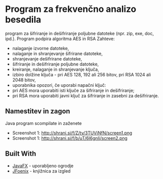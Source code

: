 
# Program za frekvenčno analizo besedila

program za šifriranje in dešifriranje poljubne datoteke (npr. zip, exe, doc, ipd.). Program podpira algoritma AES in RSA
Zahteve:
* nalaganje izvorne datoteke,
* nalaganje in shranjevanje šifrirane datoteke,
* shranjevanje dešifrirane datoteke,
* šifriranje in dešifriranje poljubne datoteke,
* kreiranje, nalaganje in shranjevanje ključa,
* izbiro dolžine ključa - pri AES 128, 192 ali 256 bitov, pri RSA 1024 ali 2048 bitov,
* uporabnika opozori, če uporabi napačni ključ:
* pri AES mora uporabiti isti ključe za šifriranje in dešifriranje;
* pri RSA mora uporabiti javni ključ za šifriranje in zasebni za dešifriranje.
## Namestitev in zagon

Java program scompilate in zaženete
* Screenshot 1: http://shrani.si/f/Z/ty/3TUViNfN/screen1.png
* Screenshot 1: http://shrani.si/f/b/uT/6l6gnIj/screen2.png

## Built With

* [JavaFX](https://docs.oracle.com/javafx/2/overview/jfxpub-overview.htm) - uporabljeno ogrodje
* [JFoenix](https://github.com/jfoenixadmin/JFoenix) - knjižnica za izgled
